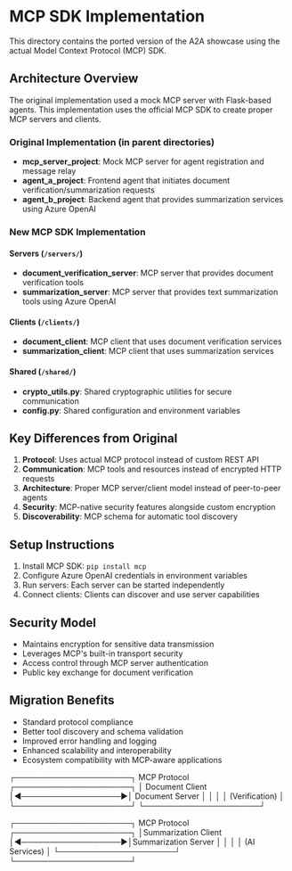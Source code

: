 # MCP SDK Implementation

This directory contains the ported version of the A2A showcase using the actual Model Context Protocol (MCP) SDK.

## Architecture Overview

The original implementation used a mock MCP server with Flask-based agents. This implementation uses the official MCP SDK to create proper MCP servers and clients.

### Original Implementation (in parent directories)
- **mcp_server_project**: Mock MCP server for agent registration and message relay
- **agent_a_project**: Frontend agent that initiates document verification/summarization requests
- **agent_b_project**: Backend agent that provides summarization services using Azure OpenAI

### New MCP SDK Implementation

#### Servers (`/servers/`)
- **document_verification_server**: MCP server that provides document verification tools
- **summarization_server**: MCP server that provides text summarization tools using Azure OpenAI

#### Clients (`/clients/`)
- **document_client**: MCP client that uses document verification services
- **summarization_client**: MCP client that uses summarization services

#### Shared (`/shared/`)
- **crypto_utils.py**: Shared cryptographic utilities for secure communication
- **config.py**: Shared configuration and environment variables

## Key Differences from Original

1. **Protocol**: Uses actual MCP protocol instead of custom REST API
2. **Communication**: MCP tools and resources instead of encrypted HTTP requests
3. **Architecture**: Proper MCP server/client model instead of peer-to-peer agents
4. **Security**: MCP-native security features alongside custom encryption
5. **Discoverability**: MCP schema for automatic tool discovery

## Setup Instructions

1. Install MCP SDK: `pip install mcp`
2. Configure Azure OpenAI credentials in environment variables
3. Run servers: Each server can be started independently
4. Connect clients: Clients can discover and use server capabilities

## Security Model

- Maintains encryption for sensitive data transmission
- Leverages MCP's built-in transport security
- Access control through MCP server authentication
- Public key exchange for document verification

## Migration Benefits

- Standard protocol compliance
- Better tool discovery and schema validation
- Improved error handling and logging
- Enhanced scalability and interoperability
- Ecosystem compatibility with MCP-aware applications

┌─────────────────────┐    MCP Protocol    ┌─────────────────────┐
│  Document Client    │◄──────────────────►│ Document Server     │
│                     │                    │ (Verification)      │
└─────────────────────┘                    └─────────────────────┘

┌─────────────────────┐    MCP Protocol    ┌─────────────────────┐
│Summarization Client │◄──────────────────►│Summarization Server │
│                     │                    │  (AI Services)      │
└─────────────────────┘                    └─────────────────────┘
